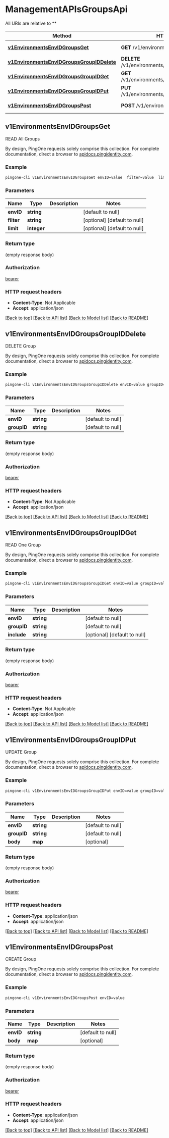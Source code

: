 # ManagementAPIsGroupsApi

All URIs are relative to **

Method | HTTP request | Description
------------- | ------------- | -------------
[**v1EnvironmentsEnvIDGroupsGet**](ManagementAPIsGroupsApi.md#v1EnvironmentsEnvIDGroupsGet) | **GET** /v1/environments/{envID}/groups | READ All Groups
[**v1EnvironmentsEnvIDGroupsGroupIDDelete**](ManagementAPIsGroupsApi.md#v1EnvironmentsEnvIDGroupsGroupIDDelete) | **DELETE** /v1/environments/{envID}/groups/{groupID} | DELETE Group
[**v1EnvironmentsEnvIDGroupsGroupIDGet**](ManagementAPIsGroupsApi.md#v1EnvironmentsEnvIDGroupsGroupIDGet) | **GET** /v1/environments/{envID}/groups/{groupID} | READ One Group
[**v1EnvironmentsEnvIDGroupsGroupIDPut**](ManagementAPIsGroupsApi.md#v1EnvironmentsEnvIDGroupsGroupIDPut) | **PUT** /v1/environments/{envID}/groups/{groupID} | UPDATE Group
[**v1EnvironmentsEnvIDGroupsPost**](ManagementAPIsGroupsApi.md#v1EnvironmentsEnvIDGroupsPost) | **POST** /v1/environments/{envID}/groups | CREATE Group



## v1EnvironmentsEnvIDGroupsGet

READ All Groups

By design, PingOne requests solely comprise this collection. For complete documentation, direct a browser to <a href='https://apidocs.pingidentity.com/pingone/platform/v1/api/'>apidocs.pingidentity.com</a>.

### Example

```bash
pingone-cli v1EnvironmentsEnvIDGroupsGet envID=value  filter=value  limit=value
```

### Parameters


Name | Type | Description  | Notes
------------- | ------------- | ------------- | -------------
 **envID** | **string** |  | [default to null]
 **filter** | **string** |  | [optional] [default to null]
 **limit** | **integer** |  | [optional] [default to null]

### Return type

(empty response body)

### Authorization

[bearer](../README.md#bearer)

### HTTP request headers

- **Content-Type**: Not Applicable
- **Accept**: application/json

[[Back to top]](#) [[Back to API list]](../README.md#documentation-for-api-endpoints) [[Back to Model list]](../README.md#documentation-for-models) [[Back to README]](../README.md)


## v1EnvironmentsEnvIDGroupsGroupIDDelete

DELETE Group

By design, PingOne requests solely comprise this collection. For complete documentation, direct a browser to <a href='https://apidocs.pingidentity.com/pingone/platform/v1/api/'>apidocs.pingidentity.com</a>.

### Example

```bash
pingone-cli v1EnvironmentsEnvIDGroupsGroupIDDelete envID=value groupID=value
```

### Parameters


Name | Type | Description  | Notes
------------- | ------------- | ------------- | -------------
 **envID** | **string** |  | [default to null]
 **groupID** | **string** |  | [default to null]

### Return type

(empty response body)

### Authorization

[bearer](../README.md#bearer)

### HTTP request headers

- **Content-Type**: Not Applicable
- **Accept**: application/json

[[Back to top]](#) [[Back to API list]](../README.md#documentation-for-api-endpoints) [[Back to Model list]](../README.md#documentation-for-models) [[Back to README]](../README.md)


## v1EnvironmentsEnvIDGroupsGroupIDGet

READ One Group

By design, PingOne requests solely comprise this collection. For complete documentation, direct a browser to <a href='https://apidocs.pingidentity.com/pingone/platform/v1/api/'>apidocs.pingidentity.com</a>.

### Example

```bash
pingone-cli v1EnvironmentsEnvIDGroupsGroupIDGet envID=value groupID=value  include=value
```

### Parameters


Name | Type | Description  | Notes
------------- | ------------- | ------------- | -------------
 **envID** | **string** |  | [default to null]
 **groupID** | **string** |  | [default to null]
 **include** | **string** |  | [optional] [default to null]

### Return type

(empty response body)

### Authorization

[bearer](../README.md#bearer)

### HTTP request headers

- **Content-Type**: Not Applicable
- **Accept**: application/json

[[Back to top]](#) [[Back to API list]](../README.md#documentation-for-api-endpoints) [[Back to Model list]](../README.md#documentation-for-models) [[Back to README]](../README.md)


## v1EnvironmentsEnvIDGroupsGroupIDPut

UPDATE Group

By design, PingOne requests solely comprise this collection. For complete documentation, direct a browser to <a href='https://apidocs.pingidentity.com/pingone/platform/v1/api/'>apidocs.pingidentity.com</a>.

### Example

```bash
pingone-cli v1EnvironmentsEnvIDGroupsGroupIDPut envID=value groupID=value
```

### Parameters


Name | Type | Description  | Notes
------------- | ------------- | ------------- | -------------
 **envID** | **string** |  | [default to null]
 **groupID** | **string** |  | [default to null]
 **body** | **map** |  | [optional]

### Return type

(empty response body)

### Authorization

[bearer](../README.md#bearer)

### HTTP request headers

- **Content-Type**: application/json
- **Accept**: application/json

[[Back to top]](#) [[Back to API list]](../README.md#documentation-for-api-endpoints) [[Back to Model list]](../README.md#documentation-for-models) [[Back to README]](../README.md)


## v1EnvironmentsEnvIDGroupsPost

CREATE Group

By design, PingOne requests solely comprise this collection. For complete documentation, direct a browser to <a href='https://apidocs.pingidentity.com/pingone/platform/v1/api/'>apidocs.pingidentity.com</a>.

### Example

```bash
pingone-cli v1EnvironmentsEnvIDGroupsPost envID=value
```

### Parameters


Name | Type | Description  | Notes
------------- | ------------- | ------------- | -------------
 **envID** | **string** |  | [default to null]
 **body** | **map** |  | [optional]

### Return type

(empty response body)

### Authorization

[bearer](../README.md#bearer)

### HTTP request headers

- **Content-Type**: application/json
- **Accept**: application/json

[[Back to top]](#) [[Back to API list]](../README.md#documentation-for-api-endpoints) [[Back to Model list]](../README.md#documentation-for-models) [[Back to README]](../README.md)

